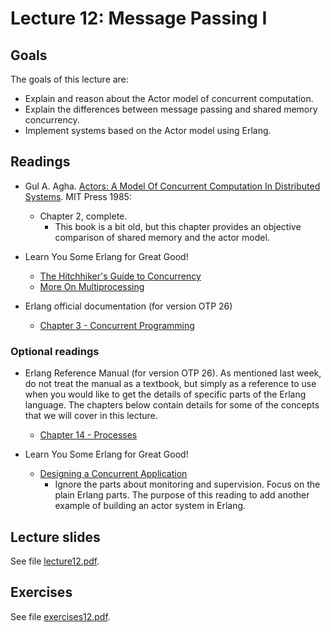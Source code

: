 # Lecture 12: Message Passing I

## Goals

The goals of this lecture are:

* Explain and reason about the Actor model of concurrent computation.
* Explain the differences between message passing and shared memory concurrency.
* Implement systems based on the Actor model using Erlang.

## Readings

* Gul A. Agha. [Actors: A Model Of Concurrent Computation In Distributed Systems](http://dspace.mit.edu/handle/1721.1/6952). MIT Press 1985:
  * Chapter 2, complete.
	* This book is a bit old, but this chapter provides an objective comparison of shared memory and the actor model.

* Learn You Some Erlang for Great Good!
  * [The Hitchhiker's Guide to Concurrency](https://learnyousomeerlang.com/the-hitchhikers-guide-to-concurrency)
  * [More On Multiprocessing](https://learnyousomeerlang.com/more-on-multiprocessing)
  

* Erlang official documentation (for version OTP 26) 
  * [Chapter 3 - Concurrent Programming](https://www.erlang.org/docs/26/getting_started/conc_prog)

### Optional readings

* Erlang Reference Manual (for version OTP 26). As mentioned last week, do not treat the manual as a textbook, but simply as a reference to use when you would like to get the details of specific parts of the Erlang language. The chapters below contain details for some of the concepts that we will cover in this lecture.
  * [Chapter 14 - Processes](https://www.erlang.org/docs/26/reference_manual/processes)

* Learn You Some Erlang for Great Good!
  * [Designing a Concurrent Application](https://learnyousomeerlang.com/designing-a-concurrent-application)
    * Ignore the parts about monitoring and supervision. Focus on the plain Erlang parts. The purpose of this reading to add another example of building an actor system in Erlang.

## Lecture slides

See file [lecture12.pdf](lecture12.pdf).

## Exercises

See file [exercises12.pdf](exercises12.pdf).
